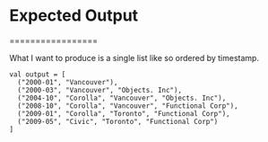 # Expected Output
=================

What I want to produce is a single list like so 
ordered by timestamp.

```
val output = [
  ("2000-01", "Vancouver"),
  ("2000-03", "Vancouver", "Objects. Inc"),
  ("2004-10", "Corolla", "Vancouver", "Objects. Inc"),
  ("2008-10", "Corolla", "Vancouver", "Functional Corp"),
  ("2009-01", "Corolla", "Toronto", "Functional Corp"),
  ("2009-05", "Civic", "Toronto", "Functional Corp")
]
```

